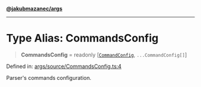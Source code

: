 [**@jakubmazanec/args**](../README.md)

---

# Type Alias: CommandsConfig

> **CommandsConfig** = readonly \[[`CommandConfig`](CommandConfig.md), `...CommandConfig[]`\]

Defined in:
[args/source/CommandsConfig.ts:4](https://github.com/jakubmazanec/tools/blob/a9ba87d349a220bbed24d161794f90a6ba6009e5/packages/args/source/CommandsConfig.ts#L4)

Parser's commands configuration.
